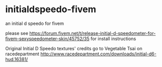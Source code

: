 # initialdspeedo-fivem
an initial d speedo for fivem

please see https://forum.fivem.net/t/release-initial-d-speedometer-for-fivem-sexyspeedometer-skin/45752/35 for install instructions

Original Initial D Speedo textures' credits go to Vegetable Tsai on 
racedepartment http://www.racedepartment.com/downloads/initial-d6-hud.16381/
